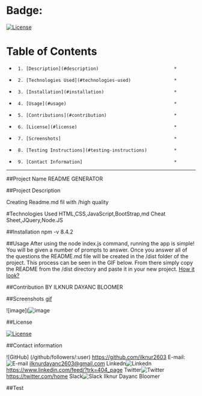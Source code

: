 # Badge:
[![License](https://img.shields.io/badge/License-Apache_2.0-blue.svg)](https://opensource.org/licenses/Apache-2.0)
# Table of Contents

-      1. [Description](#description)                            *
-      2. [Technologies Used](#technologies-used)                *
-      3. [Installation](#installation)                          *
-      4. [Usage](#usage)                                        *
-      5. [Contributions](#contribution)                         *
-      6. [License](#license)                                    *
-      7. [Screenshots]                                          *
-      8. [Testing Instructions](#testing-instructions)          *
-      9. [Contact Information]                                  *

---

##Project Name
README GENERATOR

##Project Description

Creating Readme.md fil with /high quality

#Technologies Used
HTML,CSS,JavaScript,BootStrap,md Cheat Sheet,JQuery,Node.JS

##Installation
npm -v 8.4.2

##Usage
After using the node index.js command, running the app is simple! You will be given a number of prompts to answer.
Once you answer all of the questions the README.md file will be created in the /dist folder of the project.
This process can be seen in the GIF below. From there simply copy the README from the /dist directory
and paste it in your new project.
[How it look?](https://drive.google.com/file/d/1ejnzKxxUaQMYWcuJ6-hsm4rKb-O2fmBb/view)




##Contribution
BY ILKNUR DAYANC BLOOMER

##Screenshots
[gif](https://drive.google.com/file/d/1eULUsiUdV9PzUBXC5hwxYuuTacHmO24S/view)


![image](![image](https://user-images.githubusercontent.com/118231228/216434904-e6c08000-11ff-428d-b893-98e13a06db08.png)


##License

[![License](https://img.shields.io/badge/License-Apache_2.0-blue.svg)](https://opensource.org/licenses/Apache-2.0)

##Contact information

![GitHub] (/github/followers/:user) https://github.com/ilknur2603
E-mail:![E-mail](https://img.shields.io/badge/Gmail-D14836?style=for-the-badge&logo=gmail&logoColor=white) ilknurdayanc2603@gmail.com
Linkedn![Linkedn](https://img.shields.io/badge/LinkedIn-0077B5?style=for-the-badge&logo=linkedin&logoColor=white) https://www.linkedin.com/feed/?trk=404_page
Twitter![Twitter](https://img.shields.io/twitter/url?style=social) https://twitter.com/home
Slack![Slack](https://img.shields.io/badge/Slack-4A154B?style=for-the-badge&logo=slack&logoColor=white) Ilknur Dayanc Bloomer

##Test

